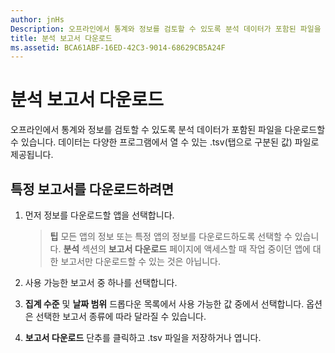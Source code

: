 ```yaml
---
author: jnHs
Description: 오프라인에서 통계와 정보를 검토할 수 있도록 분석 데이터가 포함된 파일을 다운로드할 수 있습니다.
title: 분석 보고서 다운로드
ms.assetid: BCA61ABF-16ED-42C3-9014-68629CB5A24F
---
```


# 분석 보고서 다운로드


오프라인에서 통계와 정보를 검토할 수 있도록 분석 데이터가 포함된 파일을 다운로드할 수 있습니다. 데이터는 다양한 프로그램에서 열 수 있는 .tsv(탭으로 구분된 값) 파일로 제공됩니다.

## 특정 보고서를 다운로드하려면

1.  먼저 정보를 다운로드할 앱을 선택합니다.

    > **팁** 모든 앱의 정보 또는 특정 앱의 정보를 다운로드하도록 선택할 수 있습니다. **분석** 섹션의 **보고서 다운로드** 페이지에 액세스할 때 작업 중이던 앱에 대한 보고서만 다운로드할 수 있는 것은 아닙니다.

2.  사용 가능한 보고서 중 하나를 선택합니다.

3.  **집계 수준** 및 **날짜 범위** 드롭다운 목록에서 사용 가능한 값 중에서 선택합니다. 옵션은 선택한 보고서 종류에 따라 달라질 수 있습니다.

4.  **보고서 다운로드** 단추를 클릭하고 .tsv 파일을 저장하거나 엽니다.


<!--HONumber=May16_HO2-->


